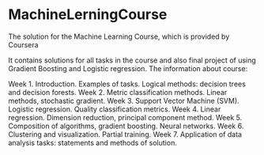 # MachineLerningCourse
The solution for the Machine Learning Course, which is provided by Coursera

It contains solutions for all tasks in the course and also final project of using Gradient Boosting and Logistic regression.
The information about course:

Week 1. Introduction. Examples of tasks. Logical methods: decision trees and decision forests.
Week 2. Metric classification methods. Linear methods, stochastic gradient.
Week 3. Support Vector Machine (SVM). Logistic regression. Quality classification metrics.
Week 4. Linear regression. Dimension reduction, principal component method.
Week 5. Composition of algorithms, gradient boosting. Neural networks.
Week 6. Clustering and visualization. Partial training.
Week 7. Application of data analysis tasks: statements and methods of solution.
